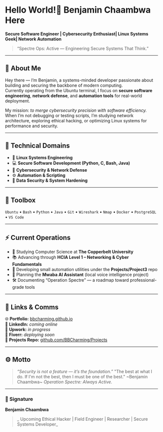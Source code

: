 # Hello World!👋 Benjamin Chaambwa Here

**Secure Software Engineer | Cybersecurity Enthusiast| Linux Systems Geek| Network Automation**  
> “Spectre Ops: Active — Engineering Secure Systems That Think.”

---

## 🧠 About Me  
Hey there — I’m Benjamin, a systems-minded developer passionate about building and securing the backbone of modern computing.  
Currently operating from the Ubuntu terminal, I focus on **secure software engineering**, **network defense**, and **automation tools** for real-world deployment.  

My mission: *to merge cybersecurity precision with software efficiency.*  
When I’m not debugging or testing scripts, I’m studying network architecture, exploring ethical hacking, or optimizing Linux systems for performance and security.

---

## 🧩 Technical Domains  
- 🐧 **Linux Systems Engineering**  
- 💻 **Secure Software Development (Python, C, Bash, Java)**  
- 🔐 **Cybersecurity & Network Defense**  
- ⚙️ **Automation & Scripting**  
- 🧠 **Data Security & System Hardening**

---

## 🧰 Toolbox  
`Ubuntu` • `Bash` • `Python` • `Java` • `Git` • `Wireshark` • `Nmap` • `Docker` • `PostgreSQL` • `VS Code`  

---

## ⚡ Current Operations  
- 🏫 Studying Computer Science at **The Copperbelt University**
- 📚 Advancing through **HCIA Level 1 – Networking & Cyber Fundamentals**  
- 🔬 Developing small automation utilities under the **Projects/Project3** repo  
- 🧩 Planning the **Mwaba AI Assistant** (local voice intelligence project)  
- 🛠️ Documenting “Operation Spectre” — a roadmap toward professional-grade tools  

---

## 📡 Links & Comms  
🌐 **Portfolio:** [bbcharming.github.io](https://bbcharming.github.io)  
💼 **LinkedIn:** *coming online*  
🧰 **Upwork:** *in progress*  
🎯 **Fiverr:** *deploying soon*  
📂 **Projects Repo:** [github.com/BBCharming/Projects](https://github.com/BBCharming/Projects)

---

## ⚙️ Motto  
> *“Security is not a feature — it’s the foundation.”*
> "The best at what I do. If I'm not the best, then I must be one of the best." ~Benjamin Chaambwa~
> *Operation Spectre: Always Active.*

---

### 🧾 Signature
**Benjamin Chaambwa**  
> _ Upcoming Ethical Hacker | Field Engineer | Researcher | Secure Systems Developer_  
